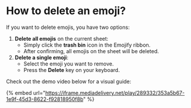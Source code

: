 # How to delete an emoji?

If you want to delete emojis, you have two options:

1. **Delete all emojis** on the current sheet:
   * Simply click the **trash bin** icon in the Emojify ribbon.
   * After confirming, all emojis on the sheet will be deleted.
2. **Delete a single emoji**:
   * Select the emoji you want to remove.
   * Press the **Delete** key on your keyboard.

Check out the demo video below for a visual guide:

{% embed url="https://iframe.mediadelivery.net/play/289332/353a5b67-1e9f-45d3-8622-f92818950f8b" %}

